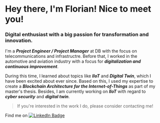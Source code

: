 # Hey there, I'm Florian! Nice to meet you!

### Digital enthusiast with a big passion for transformation and innovation. 

I'm a ***Project Engineer / Project Manager*** at DB with the focus on telecommunications and infrastructre. Before that, I worked in the automotive and aviation industry with a focus for ***digitalization and continuous improvement***. 

During this time, I learned about topics like ***IIoT*** and ***Digital Twin***, which I have been excited about ever since. Based on this, I used my expertise to create a ***Blockchain Architecture for the Internet-of-Things*** as part of my master's thesis. 
Besides, I am currently working on ***IIoT*** with regard to ***cyber security*** and ***digital twin***. 

> If you're interested in the work I do, please consider contacting me!

Find me on <a href="www.linkedin.com/in/florian-kraskowski"><img src="https://img.shields.io/badge/-@kraskowski-0077B5?style=flat-square&amp;labelColor=0077B5&amp;logo=LinkedIn&amp;link=https://www.linkedin.com/in/florian-kraskowski" alt="LinkedIn Badge"></a>   
